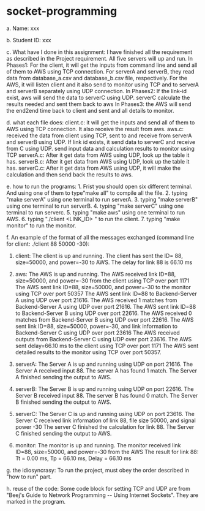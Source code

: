 # socket-programming

a. Name: xxx

b. Student ID: xxx

c. What have I done in this assignment:
	I have finished all the requirement as described in the Project requirement. 
	All five servers will up and run. 
	In Phases1:
		For the client, it will get the inputs from command line and send all of them to AWS using TCP connection. 
		For serverA and serverB, they read data from database_a.csv and database_b.csv file, respectively. 
		For the AWS, it will listen client and it also send to monitor using TCP and to serverA and serverB separately using UDP connection. 
	In Phases2:
		If the link-id exist, aws will send the data to serverC using UDP.
		serverC calculate the results needed and sent them back to aws
	In Phases3:
		the AWS will send the end2end time back to client and sent and all details to monitor. 

d. what each file does:
	client.c: it will get the inputs and send all of them to AWS using TCP connection. It also receive the result from aws.
	aws.c:    received the data from client using TCP, sent to and receive from serverA and serverB using UDP. If link id exists, it send data to serverC and receive from C using UDP. 
				send input data and calculation results to monitor using TCP
	serverA.c: After it get data from AWS using UDP, look up the table it has.
	serverB.c: After it get data from AWS using UDP, look up the table it has.
	serverC.c: After it get data from AWS using UDP, it will make the calculation and then send back the results to aws.

e. how to run the programs:
	1. Frist you should open six different terminal. And using one of them to type"make all" to compile all the file. 
	2. typing "make serverA" using one terminal to run serverA.
	3. typing "make serverB" using one terminal to run serverB.
	4. typing "make serverC" using one terminal to run serverc.
	5. typing "make aws" using one terminal to run AWS. 
	6. typing "./client <LINK_ID> <SIZE> <POWER> " to run the client.
	7. typing "make monitor" to run the monitor.

f. An example of the format of all the messages exchanged (command line for client: ./client 88 50000 -30):
   1. client:
	The client is up and running. 
	The client has sent the  ID= 88, size=50000, and power=-30 to AWS.
	The delay for link 88 is 66.10 ms

   2. aws:
	The AWS is up and running. 
	The AWS received  link ID=88, size=50000, and power=-30 from the client using TCP over port 1171 
	The AWS sent link ID=88, size=50000, and power=-30 to the monitor using TCP over port 50357 
	The AWS sent link ID=88 to Backend-Server A using UDP over port 21616. 
	The AWS received 1 matches from Backend-Server A using UDP over port 21616. 
	The AWS sent link ID=88 to Backend-Server B using UDP over port 22616. 
	The AWS received 0 matches from Backend-Server B using UDP over port 22616. 
	The AWS sent link ID=88, size=50000, power=-30, and link information to Backend-Server C using UDP over port 23616 
	The AWS received outputs from Backend-Server C using UDP over port 23616. 
	The AWS sent delay=66.10 ms to the client using TCP over port 1171 
	The AWS sent detailed results to the monitor using TCP over port 50357.

   3. serverA:
	The Server A is up and running using UDP on port 21616.
	The Server A received input 88. 
	The server A has found 1 match. 
	The Server A finished sending the output to AWS.

   4. serverB:
	The Server B is up and running using UDP on port 22616.
	The Server B received input 88. 
	The server B has found 0 match. 
	The Server B finished sending the output to AWS. 

   5. serverC:
	The Server C is up and running using UDP on port 23616.
	The Server C received link information of link 88, file size 50000, and signal power -30 
	The server C finished the calculation for link 88. 
	The Server C finished sending the output to AWS.

   6. monitor:
	The monitor is up and running. 
	The monitor received link ID=88, size=50000, and power=-30 from the AWS 
	The result for link 88: Tt = 0.00 ms, Tp = 66.10 ms, Delay = 66.10 ms 

g. the idiosyncrasy:
	To run the project, must obey the order described in "how to run" part. 

h. reuse of the code:
	Some code block for setting TCP and UDP are from "Beej's Guide to Network Programming -- Using Internet Sockets". They are marked in the program. 
